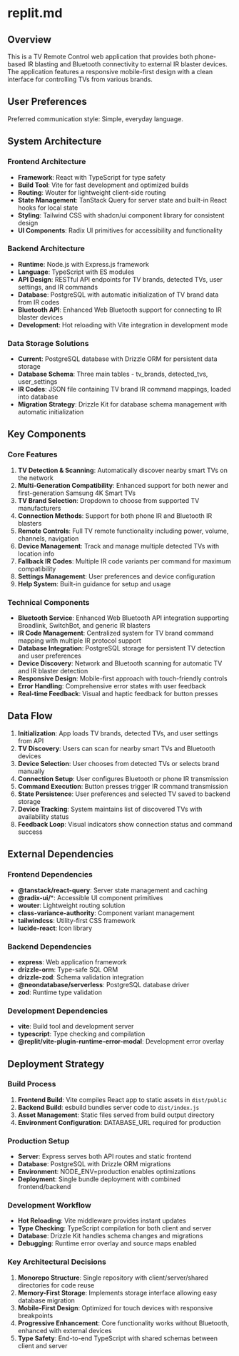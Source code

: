 # replit.md

## Overview

This is a TV Remote Control web application that provides both phone-based IR blasting and Bluetooth connectivity to external IR blaster devices. The application features a responsive mobile-first design with a clean interface for controlling TVs from various brands.

## User Preferences

Preferred communication style: Simple, everyday language.

## System Architecture

### Frontend Architecture
- **Framework**: React with TypeScript for type safety
- **Build Tool**: Vite for fast development and optimized builds
- **Routing**: Wouter for lightweight client-side routing
- **State Management**: TanStack Query for server state and built-in React hooks for local state
- **Styling**: Tailwind CSS with shadcn/ui component library for consistent design
- **UI Components**: Radix UI primitives for accessibility and functionality

### Backend Architecture
- **Runtime**: Node.js with Express.js framework
- **Language**: TypeScript with ES modules
- **API Design**: RESTful API endpoints for TV brands, detected TVs, user settings, and IR commands
- **Database**: PostgreSQL with automatic initialization of TV brand data from IR codes
- **Bluetooth API**: Enhanced Web Bluetooth support for connecting to IR blaster devices
- **Development**: Hot reloading with Vite integration in development mode

### Data Storage Solutions
- **Current**: PostgreSQL database with Drizzle ORM for persistent data storage
- **Database Schema**: Three main tables - tv_brands, detected_tvs, user_settings
- **IR Codes**: JSON file containing TV brand IR command mappings, loaded into database
- **Migration Strategy**: Drizzle Kit for database schema management with automatic initialization

## Key Components

### Core Features
1. **TV Detection & Scanning**: Automatically discover nearby smart TVs on the network
2. **Multi-Generation Compatibility**: Enhanced support for both newer and first-generation Samsung 4K Smart TVs
3. **TV Brand Selection**: Dropdown to choose from supported TV manufacturers
4. **Connection Methods**: Support for both phone IR and Bluetooth IR blasters
5. **Remote Controls**: Full TV remote functionality including power, volume, channels, navigation
6. **Device Management**: Track and manage multiple detected TVs with location info
7. **Fallback IR Codes**: Multiple IR code variants per command for maximum compatibility
8. **Settings Management**: User preferences and device configuration
9. **Help System**: Built-in guidance for setup and usage

### Technical Components
- **Bluetooth Service**: Enhanced Web Bluetooth API integration supporting Broadlink, SwitchBot, and generic IR blasters
- **IR Code Management**: Centralized system for TV brand command mapping with multiple IR protocol support
- **Database Integration**: PostgreSQL storage for persistent TV detection and user preferences
- **Device Discovery**: Network and Bluetooth scanning for automatic TV and IR blaster detection
- **Responsive Design**: Mobile-first approach with touch-friendly controls
- **Error Handling**: Comprehensive error states with user feedback
- **Real-time Feedback**: Visual and haptic feedback for button presses

## Data Flow

1. **Initialization**: App loads TV brands, detected TVs, and user settings from API
2. **TV Discovery**: Users can scan for nearby smart TVs and Bluetooth devices
3. **Device Selection**: User chooses from detected TVs or selects brand manually
4. **Connection Setup**: User configures Bluetooth or phone IR transmission
5. **Command Execution**: Button presses trigger IR command transmission
6. **State Persistence**: User preferences and selected TV saved to backend storage
7. **Device Tracking**: System maintains list of discovered TVs with availability status
8. **Feedback Loop**: Visual indicators show connection status and command success

## External Dependencies

### Frontend Dependencies
- **@tanstack/react-query**: Server state management and caching
- **@radix-ui/***: Accessible UI component primitives
- **wouter**: Lightweight routing solution
- **class-variance-authority**: Component variant management
- **tailwindcss**: Utility-first CSS framework
- **lucide-react**: Icon library

### Backend Dependencies
- **express**: Web application framework
- **drizzle-orm**: Type-safe SQL ORM
- **drizzle-zod**: Schema validation integration
- **@neondatabase/serverless**: PostgreSQL database driver
- **zod**: Runtime type validation

### Development Dependencies
- **vite**: Build tool and development server
- **typescript**: Type checking and compilation
- **@replit/vite-plugin-runtime-error-modal**: Development error overlay

## Deployment Strategy

### Build Process
1. **Frontend Build**: Vite compiles React app to static assets in `dist/public`
2. **Backend Build**: esbuild bundles server code to `dist/index.js`
3. **Asset Management**: Static files served from build output directory
4. **Environment Configuration**: DATABASE_URL required for production

### Production Setup
- **Server**: Express serves both API routes and static frontend
- **Database**: PostgreSQL with Drizzle ORM migrations
- **Environment**: NODE_ENV=production enables optimizations
- **Deployment**: Single bundle deployment with combined frontend/backend

### Development Workflow
- **Hot Reloading**: Vite middleware provides instant updates
- **Type Checking**: TypeScript compilation for both client and server
- **Database**: Drizzle Kit handles schema changes and migrations
- **Debugging**: Runtime error overlay and source maps enabled

### Key Architectural Decisions

1. **Monorepo Structure**: Single repository with client/server/shared directories for code reuse
2. **Memory-First Storage**: Implements storage interface allowing easy database migration
3. **Mobile-First Design**: Optimized for touch devices with responsive breakpoints
4. **Progressive Enhancement**: Core functionality works without Bluetooth, enhanced with external devices
5. **Type Safety**: End-to-end TypeScript with shared schemas between client and server